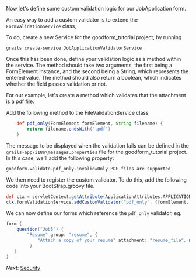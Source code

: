 Now let's define some custom validation logic for our JobApplication form.

An easy way to add a custom validator is to extend the `FormValidationService` class,

To do, create a new Service for the goodform_tutorial project, by running

    grails create-service JobApplicationValidatorService

Once this has been done, define your validation logic as a method within the service.  The method should take two arguments, the first
being a FormElement instance, and the second being a String, which represents the entered value.  The method should
also return a boolean, which indicates whether the field passes validation or not.

For our example, let's create a method which validates that the attachment is a pdf file.

Add the following method to the FileValidationService class

```groovy
    def pdf_only(FormElement formElement, String filename) {
        return filename.endsWith(".pdf")
    }
```

The message to be displayed when the validation fails can be defined in the `grails-app\i18n\messages.properties` file
for the goodform_tutorial project.  In this case, we'll add the following property:

```
goodform.validate.pdf_only.invalid=Only PDF files are supported
```

We then need to register the custom validator.  To do this, add the following code into your BootStrap.groovy file.

```groovy
def ctx = servletContext.getAttribute(ApplicationAttributes.APPLICATION_CONTEXT)
ctx.formValidationService.addCustomValidator("pdf_only", {formElement, fieldValue -> ctx.jobApplicationValidatorService.pdf_only(formElement, fieldValue)})
```

We can now define our forms which reference the `pdf_only` validator, eg.

```groovy
form {
    question("Job5") {
        "Resume" group: "resume", {
            "Attach a copy of your resume" attachment: "resume_file", map: 'resume', validator: 'pdf_only'
         }
   }
}
```


_Next_: [Security](##08-Security.md##)
